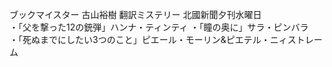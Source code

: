 ブックマイスター 古山裕樹 翻訳ミステリー 北國新聞夕刊水曜日  
・「父を撃った12の銃弾」ハンナ・ティンティ ・「瞳の奥に」サラ・ピンバラ  
・「死ぬまでにしたい3つのこと」ピエール・モーリン&ピエテル・ニィストレーム